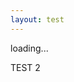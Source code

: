 ```yaml
---
layout: test
---
```


<div id="external_visualization"></div>
<div id="loading">loading...</div>

TEST 2
